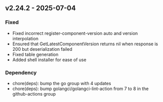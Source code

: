 ## v2.24.2 - 2025-07-04
### Fixed
* Fixed incorrect register-component-version auto and version interpolation
* Ensured that GetLatestComponentVersion returns nil when response is 200 but deserialization failed
* Fixed table generation
* Added shell installer for ease of use
### Dependency
* chore(deps): bump the go group with 4 updates
* chore(deps): bump golangci/golangci-lint-action from 7 to 8 in the github-actions group

